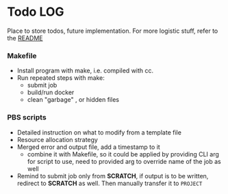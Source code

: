 # Todo LOG

Place to store todos, future implementation. For more logistic stuff, refer to the [README](README.md)

### Makefile

- Install program with make, i.e. compiled with cc.
- Run repeated steps with make:
    + submit job
    + build/run docker
    + clean "garbage" , or hidden files

### PBS scripts

- Detailed instruction on what to modify from a template file
- Resource allocation strategy
- Merged error and output file, add a timestamp to it  
    + combine it with Makefile, so it could be applied by providing CLI arg for script to use, need to provided arg to override name of the job as well
- Remind to submit job only from **SCRATCH**, if output is to be written, redirect to **SCRATCH** as well. Then manually transfer it to `PROJECT`